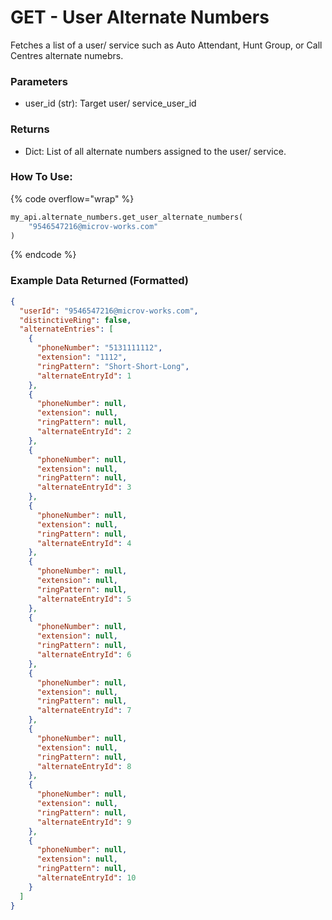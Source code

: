 # GET - User Alternate Numbers

Fetches a list of a user/ service such as Auto Attendant, Hunt Group, or Call Centres alternate numebrs.

### Parameters&#x20;

* user\_id (str): Target user/ service\_user\_id

### Returns

* Dict: List of all alternate numbers assigned to the user/ service.

### How To Use:

{% code overflow="wrap" %}
```python
my_api.alternate_numbers.get_user_alternate_numbers(
    "9546547216@microv-works.com"
)
```
{% endcode %}

### Example Data Returned (Formatted)

```json
{
  "userId": "9546547216@microv-works.com",
  "distinctiveRing": false,
  "alternateEntries": [
    {
      "phoneNumber": "5131111112",
      "extension": "1112",
      "ringPattern": "Short-Short-Long",
      "alternateEntryId": 1
    },
    {
      "phoneNumber": null,
      "extension": null,
      "ringPattern": null,
      "alternateEntryId": 2
    },
    {
      "phoneNumber": null,
      "extension": null,
      "ringPattern": null,
      "alternateEntryId": 3
    },
    {
      "phoneNumber": null,
      "extension": null,
      "ringPattern": null,
      "alternateEntryId": 4
    },
    {
      "phoneNumber": null,
      "extension": null,
      "ringPattern": null,
      "alternateEntryId": 5
    },
    {
      "phoneNumber": null,
      "extension": null,
      "ringPattern": null,
      "alternateEntryId": 6
    },
    {
      "phoneNumber": null,
      "extension": null,
      "ringPattern": null,
      "alternateEntryId": 7
    },
    {
      "phoneNumber": null,
      "extension": null,
      "ringPattern": null,
      "alternateEntryId": 8
    },
    {
      "phoneNumber": null,
      "extension": null,
      "ringPattern": null,
      "alternateEntryId": 9
    },
    {
      "phoneNumber": null,
      "extension": null,
      "ringPattern": null,
      "alternateEntryId": 10
    }
  ]
}
```
